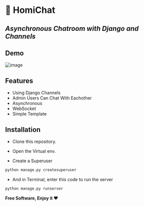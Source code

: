 # 📨 HomiChat
## _Asynchronous Chatroom with Django and Channels_

## Demo
![image](https://user-images.githubusercontent.com/78617923/209372639-744d1800-34a2-4d7a-a680-c664a44e5ee9.png)

## Features

- Using Django Channels
- Admin Users Can Chat With Eachother
- Asynchronous
- WebSocket
- Simple Template


## Installation

- Clone this repository.

- Open the Virtual env.

- Create a Superuser

```sh
python manage.py createsuperuser
```

- And in Terminal, enter this code to run the server

```sh
python manage.py runserver
```

**Free Software, Enjoy it ❤️**

